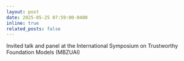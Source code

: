 ```yaml
---
layout: post
date: 2025-05-25 07:59:00-0400
inline: true
related_posts: false
---
```


Invited talk and panel at the International Symposium on Trustworthy Foundation Models (MBZUAI) 
